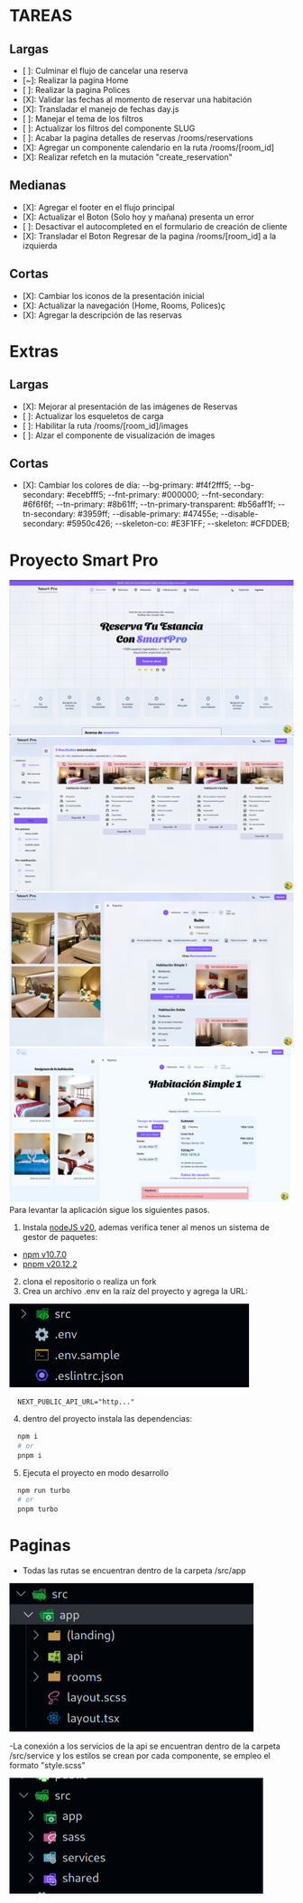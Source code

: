 # TAREAS

## Largas

- [ ]: Culminar el flujo de cancelar una reserva
- [~]: Realizar la pagina Home
- [ ]: Realizar la pagina Polices
- [X]: Validar las fechas al momento de reservar una habitación
- [X]: Transladar el manejo de fechas day.js
- [ ]: Manejar el tema de los filtros
- [ ]: Actualizar los filtros del componente SLUG
- [ ]: Acabar la pagina detalles de reservas /rooms/reservations
- [X]: Agregar un componente calendario en la ruta /rooms/[room_id]
- [X]: Realizar refetch en la mutación "create_reservation"

## Medianas

- [X]: Agregar el footer en el flujo principal
- [X]: Actualizar el Boton (Solo hoy y mañana) presenta un error
- [ ]: Desactivar el autocompleted en el formulario de creación de cliente
- [X]: Transladar el Boton Regresar de la pagina /rooms/[room_id] a la izquierda

## Cortas

- [X]: Cambiar los iconos de la presentación inicial
- [X]: Actualizar la navegación (Home, Rooms, Polices)ç
- [X]: Agregar la descripción de las reservas

# Extras

## Largas

- [X]: Mejorar al presentación de las imágenes de Reservas
- [ ]: Actualizar los esqueletos de carga
- [ ]: Habilitar la ruta /rooms/[room_id]/images
- [ ]: Alzar el componente de visualización de images

## Cortas

- [X]: Cambiar los colores de día:
  --bg-primary: #f4f2fff5;
  --bg-secondary: #ecebfff5;
  --fnt-primary: #000000;
  --fnt-secondary: #6f6f6f;
  --tn-primary: #8b61ff;
  --tn-primary-transparent: #b56aff1f;
  --tn-secondary: #3959ff;
  --disable-primary: #47455e;
  --disable-secondary: #5950c426;
  --skeleton-co: #E3F1FF;
  --skeleton: #CFDDEB;

# Proyecto Smart Pro

![alt text](./assets/fondo1.png)
![alt text](./assets/fondo2.png)
![alt text](./assets/fondo3.png)
![alt text](./assets/fondo4.png)
Para levantar la aplicación sigue los siguientes pasos.

1. Instala [nodeJS v20](https://nodejs.org/en/), ademas verifica tener al menos un sistema de gestor de paquetes:

- [npm v10.7.0](https://www.npmjs.com/)
- [pnpm v20.12.2](https://pnpm.io/installation)

2. clona el repositorio o realiza un fork
3. Crea un archivo .env en la raíz del proyecto y agrega la URL:

![Raíz del proyecto](./assets/image.png)

```env
  NEXT_PUBLIC_API_URL="http..."
```

4. dentro del proyecto instala las dependencias:

```bash
  npm i
  # or
  pnpm i
```

5. Ejecuta el proyecto en modo desarrollo

```bash
  npm run turbo
  # or
  pnpm turbo
```

# Paginas

- Todas las rutas se encuentran dentro de la carpeta /src/app

![alt text](./assets/image2.png)

-La conexión a los servicios de la api se encuentran dentro de la carpeta /src/service y los estilos se crean por cada componente, se empleo el formato "style.scss"

![alt text](./assets/image3.png)
